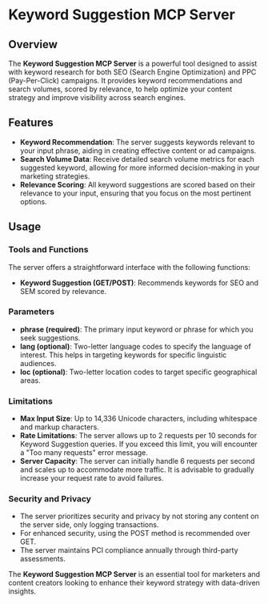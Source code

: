 # Keyword Suggestion MCP Server

## Overview

The **Keyword Suggestion MCP Server** is a powerful tool designed to assist with keyword research for both SEO (Search Engine Optimization) and PPC (Pay-Per-Click) campaigns. It provides keyword recommendations and search volumes, scored by relevance, to help optimize your content strategy and improve visibility across search engines.

## Features

- **Keyword Recommendation**: The server suggests keywords relevant to your input phrase, aiding in creating effective content or ad campaigns.
- **Search Volume Data**: Receive detailed search volume metrics for each suggested keyword, allowing for more informed decision-making in your marketing strategies.
- **Relevance Scoring**: All keyword suggestions are scored based on their relevance to your input, ensuring that you focus on the most pertinent options.

## Usage

### Tools and Functions

The server offers a straightforward interface with the following functions:

- **Keyword Suggestion (GET/POST)**: Recommends keywords for SEO and SEM scored by relevance.

### Parameters

- **phrase (required)**: The primary input keyword or phrase for which you seek suggestions.
- **lang (optional)**: Two-letter language codes to specify the language of interest. This helps in targeting keywords for specific linguistic audiences.
- **loc (optional)**: Two-letter location codes to target specific geographical areas.

### Limitations

- **Max Input Size**: Up to 14,336 Unicode characters, including whitespace and markup characters.
- **Rate Limitations**: The server allows up to 2 requests per 10 seconds for Keyword Suggestion queries. If you exceed this limit, you will encounter a "Too many requests" error message.
- **Server Capacity**: The server can initially handle 6 requests per second and scales up to accommodate more traffic. It is advisable to gradually increase your request rate to avoid failures.

### Security and Privacy

- The server prioritizes security and privacy by not storing any content on the server side, only logging transactions.
- For enhanced security, using the POST method is recommended over GET.
- The server maintains PCI compliance annually through third-party assessments.

The **Keyword Suggestion MCP Server** is an essential tool for marketers and content creators looking to enhance their keyword strategy with data-driven insights.